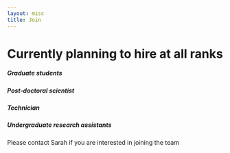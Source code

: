 ```yaml
---
layout: misc
title: Join
---
```


# Currently planning to hire at all ranks


##### Graduate students
##### Post-doctoral scientist
##### Technician
##### Undergraduate research assistants

Please contact Sarah if you are interested in joining the team
